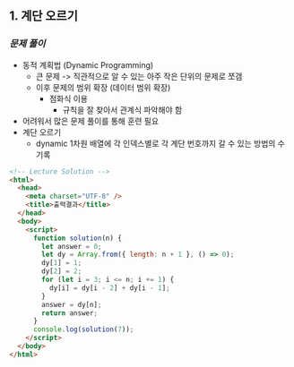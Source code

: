 ## 1. 계단 오르기

### _문제 풀이_

- 동적 계획법 (Dynamic Programming)
  - 큰 문제 -> 직관적으로 알 수 있는 아주 작은 단위의 문제로 쪼갬
  - 이후 문제의 범위 확장 (데이터 범위 확장)
    - 점화식 이용
      - 규칙을 잘 찾아서 관계식 파악해야 함
- 어려워서 많은 문제 풀이를 통해 훈련 필요
- 계단 오르기
  - dynamic 1차원 배열에 각 인덱스별로 각 계단 번호까지 갈 수 있는 방법의 수 기록

```html
<!-- Lecture Solution -->
<html>
  <head>
    <meta charset="UTF-8" />
    <title>출력결과</title>
  </head>
  <body>
    <script>
      function solution(n) {
        let answer = 0;
        let dy = Array.from({ length: n + 1 }, () => 0);
        dy[1] = 1;
        dy[2] = 2;
        for (let i = 3; i <= n; i += 1) {
          dy[i] = dy[i - 2] + dy[i - 1];
        }
        answer = dy[n];
        return answer;
      }
      console.log(solution(7));
    </script>
  </body>
</html>
```
